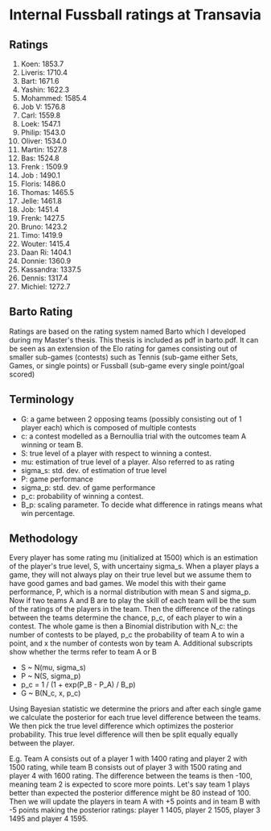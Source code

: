 # Internal Fussball ratings at Transavia
## Ratings
1. Koen: 1853.7 
2. Liveris: 1710.4 
3. Bart: 1671.6 
4. Yashin: 1622.3 
5. Mohammed: 1585.4 
6. Job V: 1576.8 
7. Carl: 1559.8 
8. Loek: 1547.1 
9. Philip: 1543.0 
10. Oliver: 1534.0 
11. Martin: 1527.8 
12. Bas: 1524.8 
13. Frenk : 1509.9 
14. Job : 1490.1 
15. Floris: 1486.0 
16. Thomas: 1465.5 
17. Jelle: 1461.8 
18. Job: 1451.4 
19. Frenk: 1427.5 
20. Bruno: 1423.2 
21. Timo: 1419.9 
22. Wouter: 1415.4 
23. Daan Ri: 1404.1 
24. Donnie: 1360.9 
25. Kassandra: 1337.5 
26. Dennis: 1317.4 
27. Michiel: 1272.7 

## Barto Rating
Ratings are based on the rating system named Barto which I developed during my Master's thesis. This thesis is included as pdf in barto.pdf. It can be seen as an extension of the Elo rating for games consisting out of smaller sub-games (contests) such as Tennis (sub-game either Sets, Games, or single points) or Fussball (sub-game every single point/goal scored)
## Terminology
- G: a game between 2 opposing teams (possibly consisting out of 1 player each) which is composed of multiple contests
- c: a contest modelled as a Bernoullia trial with the outcomes team A winning or team B.
- S: true level of a player with respect to winning a contest.
- mu: estimation of true level of a player. Also referred to as rating
- sigma_s: std. dev. of estimation of true level
- P: game performance
- sigma_p: std. dev. of game performance
- p_c: probability of winning a contest.
- B_p: scaling parameter. To decide what difference in ratings means what win percentage.
## Methodology
Every player has some rating mu (initialized at 1500) which is an estimation of the player's true level, S, with uncertainy sigma_s. When a player plays a game, they will not always play on their true level but we assume them to have good games and bad games. We model this with their game performance, P, which is a normal distribution with mean S and sigma_p. Now if two teams A and B are to play the skill of each team will be the sum of the ratings of the players in the team. Then the difference of the ratings between the teams determine the chance, p_c, of each player to win a contest. The whole game is then a Binomial distribution with N_c: the number of contests to be played, p_c the probability of team A to win a point, and x the number of contests won by team A. Additional subscripts show whether the terms refer to team A or B
- S ~ N(mu, sigma_s)
- P ~ N(S, sigma_p)
- p_c = 1 / (1 + exp(P_B - P_A) / B_p)
- G ~ B(N_c, x, p_c)

Using Bayesian statistic we determine the priors and after each single game we calculate the posterior for each true level difference between the teams. We then pick the true level difference which optimizes the posterior probability. This true level difference will then be split equally equally between the player. 

E.g. Team A consists out of a player 1 with 1400 rating and player 2 with 1500 rating, while team B consists out of player 3 with 1500 rating and player 4 with 1600 rating. The difference between the teams is then -100, meaning team 2 is expected to score more points. Let's say team 1 plays better than expected the posterior difference might be 80 instead of 100. Then we will update the players in team A with +5 points and in team B with -5 points making the posterior ratings: player 1 1405, player 2 1505, player 3 1495 and player 4 1595.